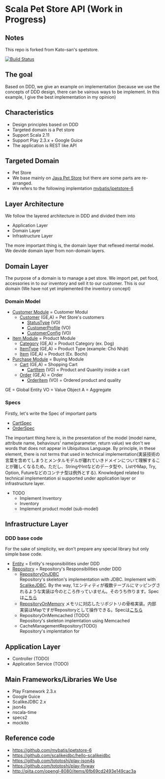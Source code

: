 # Scala Pet Store API (Work in Progress)

## Notes
This repo is forked from Kato-san's spetstore.

[![Build Status](https://travis-ci.org/j5ik2o/spetstore.png?branch=master)](https://travis-ci.org/j5ik2o/spetstore)

## The goal
Based on DDD, we give an example on implementation (because we use the concepts of DDD design, there can be vairous ways to be implement. In this example, I give the best implementation in my opinion)

## Characteristics
- Design principles based on DDD
- Targeted domain is a Pet store
- Support Scala 2.11
- Support Play 2.3.x + Google Guice
- The application is REST like API

## Targeted Domain
- Pet Store
- We base mainly on [Java Pet Store](http://www.oracle.com/technetwork/java/petstore1-3-1-02-139690.html) but there are some parts are re-arranged.
- We refers to the following implemtation [mybatis/jpetstore-6](https://github.com/mybatis/jpetstore-6)

## Layer Architecture
We follow the layered architecture in DDD and divided them into

- Application Layer
- Domain Layer
- Infrastructure Layer

The more important thing is, the domain layer that reflexed mental model.
We devide domain layer from non-domain layers.

## Domain Layer

The purpose of a domain is to manage a pet store. We import pet, pet food, accessories in to our inventory and sell it to our customer. This is our domain (We have not yet implemented the inventory concept)

### Domain Model

- [Customer Module](https://github.com/j5ik2o/spetstore/tree/master/app/com/github/j5ik2o/spetstore/domain/model/customer) = Customer Modul
    - [Customer](https://github.com/j5ik2o/spetstore/blob/master/app/com/github/j5ik2o/spetstore/domain/model/customer/Customer.scala) (GE,A) = Pet Store's customers
        - [StatusType](https://github.com/j5ik2o/spetstore/blob/master/app/com/github/j5ik2o/spetstore/domain/model/basic/StatusType.scala) (VO)
        - [CustomerProfile](https://github.com/j5ik2o/spetstore/blob/master/app/com/github/j5ik2o/spetstore/domain/model/customer/CustomerProfile.scala) (VO)
        - [CustomerConfig](https://github.com/j5ik2o/spetstore/blob/master/app/com/github/j5ik2o/spetstore/domain/model/customer/CustomerConfig.scala) (VO)
- [Item Module](https://github.com/j5ik2o/spetstore/tree/master/app/com/github/j5ik2o/spetstore/domain/model/item) = Product Module
    - [Category](https://github.com/j5ik2o/spetstore/blob/master/app/com/github/j5ik2o/spetstore/domain/model/item/Category.scala) (GE,A) = Product Category (ex. Dog)
    - [ItemType](https://github.com/j5ik2o/spetstore/blob/master/app/com/github/j5ik2o/spetstore/domain/model/item/ItemType.scala) (GE,A) = Product Type (example: Chó Nhật)
    - [Item](https://github.com/j5ik2o/spetstore/blob/master/app/com/github/j5ik2o/spetstore/domain/model/item/Item.scala) (GE,A) = Product (Ex. Bochi)
- [Purchase Module](https://github.com/j5ik2o/spetstore/tree/master/app/com/github/j5ik2o/spetstore/domain/model/purchase) = Buying Module
    - [Cart](https://github.com/j5ik2o/spetstore/blob/master/app/com/github/j5ik2o/spetstore/domain/model/purchase/Cart.scala) (GE,A) = Shopping Cart
        - [CartItem](https://github.com/j5ik2o/spetstore/blob/master/app/com/github/j5ik2o/spetstore/domain/model/purchase/CartItem.scala) (VO) = Product and Quanlity inside a cart
    - [Order](https://github.com/j5ik2o/spetstore/blob/master/app/com/github/j5ik2o/spetstore/domain/model/purchase/Order.scala) (GE,A) = Order
        - [OrderItem](https://github.com/j5ik2o/spetstore/blob/master/app/com/github/j5ik2o/spetstore/domain/model/purchase/OrderItem.scala) (VO) = Ordered product  and quality

GE = Global Entity
VO = Value Object
A  = Aggregate

### Specs
Firstly, let's write the Spec of important parts

- [CartSpec](https://github.com/j5ik2o/spetstore/blob/master/test/com/github/j5ik2o/spetstore/domain/model/purchase/CartSpec.scala)
- [OrderSpec](https://github.com/j5ik2o/spetstore/blob/master/test/com/github/j5ik2o/spetstore/domain/model/purchase/OrderSpec.scala)

The important thing here is, in the presentation of the model (model name, attribute name, behaviours' name(parameter, return value) we don't we words that does not appear in Ubiquitous Language.
By principle, in these element, there is not terms that used in technical implementation(実装技術の言葉を含めてしまうとメンタルモデルが離れていきドメインについて理解することが難しくなるため。ただし、StringやIntなどのデータ型や、ListやMap, Try, Option, Futureなどのコンテナ型は例外とする). Knowledged related to technical implementation si supported under application layer or infrastructure layer.
- TODO
    - Implement Inventory
    - Inventory
    - Implement product model (sub-model)

## Infrastructure Layer
### DDD base code
For the sake of simplicity, we don't prepare any special library but only simple base code.
- [Entity](https://github.com/j5ik2o/spetstore/blob/master/app/com/github/j5ik2o/spetstore/domain/infrastructure/support/Entity.scala) = Entity's responsibilities under DDD
- [Repository](https://github.com/j5ik2o/spetstore/blob/master/app/com/github/j5ik2o/spetstore/domain/infrastructure/support/Repository.scala) = Repository's Responsibilities under DDD
    - [RepositoryOnJDBC](https://github.com/j5ik2o/spetstore/blob/master/app/com/github/j5ik2o/spetstore/domain/infrastructure/support/RepositoryOnJDBC.scala)  
    Repository's skeleton's implementation with JDBC. Implement with [ScalikeJDBC](http://scalikejdbc.org/). By the way, 1エンティティが複数テーブルにマッピングされるような実装は今のところ作っていません。そのうち作ります。Specは[こちら](https://github.com/j5ik2o/spetstore/blob/master/test/com/github/j5ik2o/spetstore/domain/infrastructure/support/RepositoryOnJDBCSpec.scala)
    - [RepositoryOnMemory](https://github.com/j5ik2o/spetstore/blob/master/app/com/github/j5ik2o/spetstore/domain/infrastructure/support/RepositoryOnMemory.scala)
    メモリに対応したリポジトリの骨格実装。内部実装はMapですがRepositoryとして操作できる。Specは[こちら](https://github.com/j5ik2o/spetstore/blob/master/test/com/github/j5ik2o/spetstore/domain/infrastructure/support/RepositoryOnMemorySpec.scala)
    - RepositoryOnMemcached (TODO)  
    Repository's skeleton implemtation using Memcached
    - CacheManagementRepository(TODO)  
    Repository's implemtation for 

## Application Layer
- Controller (TODO)
- Application Service (TODO)


## Main Frameworks/Libraries We Use

- Play Framework 2.3.x
- Google Guice
- ScalikeJDBC 2.x
- json4s
- nscala-time
- specs2
- mockito

## Reference code
- https://github.com/mybatis/jpetstore-6
- https://github.com/scalikejdbc/hello-scalikejdbc
- https://github.com/tototoshi/play-json4s
- https://github.com/tototoshi/play-flyway
- http://qiita.com/opengl-8080/items/6fb69cd2493e149cac3a


